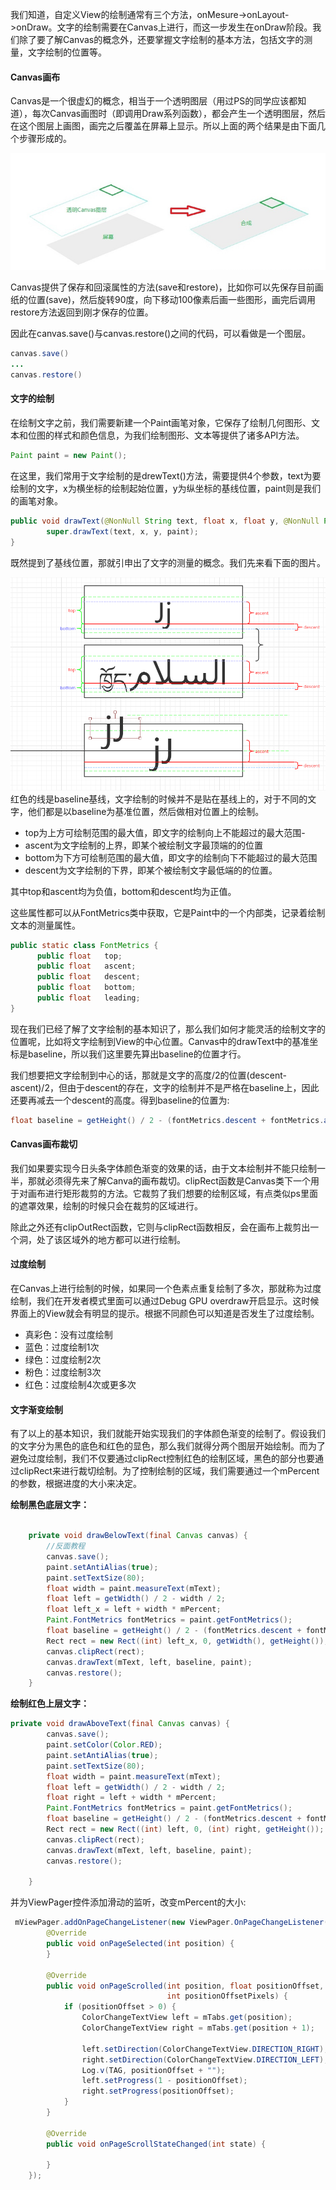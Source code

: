 

我们知道，自定义View的绘制通常有三个方法，onMesure->onLayout->onDraw。文字的绘制需要在Canvas上进行，而这一步发生在onDraw阶段。我们除了要了解Canvas的概念外，还要掌握文字绘制的基本方法，包括文字的测量，文字绘制的位置等。

#### Canvas画布
Canvas是一个很虚幻的概念，相当于一个透明图层（用过PS的同学应该都知道），每次Canvas画图时（即调用Draw系列函数），都会产生一个透明图层，然后在这个图层上画图，画完之后覆盖在屏幕上显示。所以上面的两个结果是由下面几个步骤形成的。

![](../../res/canvas.jpg)

Canvas提供了保存和回滚属性的方法(save和restore)，比如你可以先保存目前画纸的位置(save)，然后旋转90度，向下移动100像素后画一些图形，画完后调用restore方法返回到刚才保存的位置。

因此在canvas.save()与canvas.restore()之间的代码，可以看做是一个图层。
```java
canvas.save()
...
canvas.restore()
```
#### 文字的绘制
在绘制文字之前，我们需要新建一个Paint画笔对象，它保存了绘制几何图形、文本和位图的样式和颜色信息，为我们绘制图形、文本等提供了诸多API方法。
```java
Paint paint = new Paint();
```
在这里，我们常用于文字绘制的是drewText()方法，需要提供4个参数，text为要绘制的文字，x为横坐标的绘制起始位置，y为纵坐标的基线位置，paint则是我们的画笔对象。
```java
public void drawText(@NonNull String text, float x, float y, @NonNull Paint paint) {
        super.drawText(text, x, y, paint);
}
```
既然提到了基线位置，那就引申出了文字的测量的概念。我们先来看下面的图片。

![](../../res/文字的测量.jpg)
红色的线是baseline基线，文字绘制的时候并不是贴在基线上的，对于不同的文字，他们都是以baseline为基准位置，然后做相对位置上的绘制。

- top为上方可绘制范围的最大值，即文字的绘制向上不能超过的最大范围-
- ascent为文字绘制的上界，即某个被绘制文字最顶端的的位置
- bottom为下方可绘制范围的最大值，即文字的绘制向下不能超过的最大范围
- descent为文字绘制的下界，即某个被绘制文字最低端的的位置。

其中top和ascent均为负值，bottom和descent均为正值。

这些属性都可以从FontMetrics类中获取，它是Paint中的一个内部类，记录着绘制文本的测量属性。
```java
public static class FontMetrics {
      public float   top;
      public float   ascent;
      public float   descent;
      public float   bottom;
      public float   leading;
}
```
现在我们已经了解了文字绘制的基本知识了，那么我们如何才能灵活的绘制文字的位置呢，比如将文字绘制到View的中心位置。Canvas中的drawText中的基准坐标是baseline，所以我们这里要先算出baseline的位置才行。

我们想要把文字绘制到中心的话，那就是文字的高度/2的位置(descent-ascent)/2，但由于descent的存在，文字的绘制并不是严格在baseline上，因此还要再减去一个descent的高度。得到baseline的位置为:
```java
float baseline = getHeight() / 2 - (fontMetrics.descent + fontMetrics.ascent) / 2;
```

#### Canvas画布裁切
我们如果要实现今日头条字体颜色渐变的效果的话，由于文本绘制并不能只绘制一半，那就必须得先来了解Canva的画布裁切。clipRect函数是Canvas类下一个用于对画布进行矩形裁剪的方法。它裁剪了我们想要的绘制区域，有点类似ps里面的遮罩效果，绘制的时候只会在裁剪的区域进行。

除此之外还有clipOutRect函数，它则与clipRect函数相反，会在画布上裁剪出一个洞，处了该区域外的地方都可以进行绘制。

#### 过度绘制
在Canvas上进行绘制的时候，如果同一个色素点重复绘制了多次，那就称为过度绘制，我们在开发者模式里面可以通过Debug GPU overdraw开启显示。这时候界面上的View就会有明显的提示。根据不同颜色可以知道是否发生了过度绘制。
- 真彩色：没有过度绘制
- 蓝色：过度绘制1次
- 绿色：过度绘制2次
- 粉色：过度绘制3次
- 红色：过度绘制4次或更多次

#### 文字渐变绘制
有了以上的基本知识，我们就能开始实现我们的字体颜色渐变的绘制了。假设我们的文字分为黑色的底色和红色的显色，那么我们就得分两个图层开始绘制。而为了避免过度绘制，我们不仅要通过clipRect控制红色的绘制区域，黑色的部分也要通过clipRect来进行裁切绘制。为了控制绘制的区域，我们需要通过一个mPercent的参数，根据进度的大小来决定。

**绘制黑色底层文字：**
```java

    private void drawBelowText(final Canvas canvas) {
        //反面教程
        canvas.save();
        paint.setAntiAlias(true);
        paint.setTextSize(80);
        float width = paint.measureText(mText);
        float left = getWidth() / 2 - width / 2;
        float left_x = left + width * mPercent;
        Paint.FontMetrics fontMetrics = paint.getFontMetrics();
        float baseline = getHeight() / 2 - (fontMetrics.descent + fontMetrics.ascent) / 2;
        Rect rect = new Rect((int) left_x, 0, getWidth(), getHeight());
        canvas.clipRect(rect);
        canvas.drawText(mText, left, baseline, paint);
        canvas.restore();
    }
```

**绘制红色上层文字：**

```java
private void drawAboveText(final Canvas canvas) {
        canvas.save();
        paint.setColor(Color.RED);
        paint.setAntiAlias(true);
        paint.setTextSize(80);
        float width = paint.measureText(mText);
        float left = getWidth() / 2 - width / 2;
        float right = left + width * mPercent;
        Paint.FontMetrics fontMetrics = paint.getFontMetrics();
        float baseline = getHeight() / 2 - (fontMetrics.descent + fontMetrics.ascent) / 2;
        Rect rect = new Rect((int) left, 0, (int) right, getHeight());
        canvas.clipRect(rect);
        canvas.drawText(mText, left, baseline, paint);
        canvas.restore();

    }
```

并为ViewPager控件添加滑动的监听，改变mPercent的大小:
```java
 mViewPager.addOnPageChangeListener(new ViewPager.OnPageChangeListener() {
        @Override
        public void onPageSelected(int position) {
        }

        @Override
        public void onPageScrolled(int position, float positionOffset,
                                   int positionOffsetPixels) {
            if (positionOffset > 0) {
                ColorChangeTextView left = mTabs.get(position);
                ColorChangeTextView right = mTabs.get(position + 1);

                left.setDirection(ColorChangeTextView.DIRECTION_RIGHT);
                right.setDirection(ColorChangeTextView.DIRECTION_LEFT);
                Log.v(TAG, positionOffset + "");
                left.setProgress(1 - positionOffset);
                right.setProgress(positionOffset);
            }
        }

        @Override
        public void onPageScrollStateChanged(int state) {

        }
    });
```
